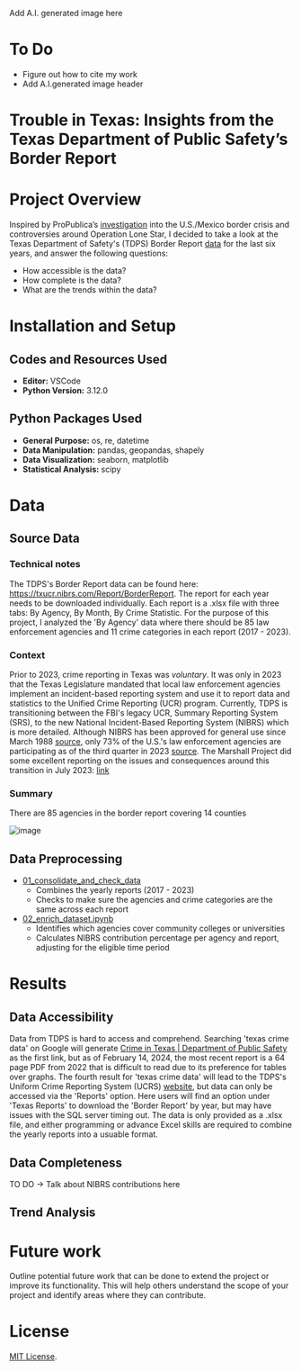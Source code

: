 Add A.I. generated image here

# To Do
- Figure out how to cite my work
- Add A.I.generated image header

# Trouble in Texas: Insights from the Texas Department of Public Safety’s Border Report

# Project Overview

Inspired by ProPublica’s [investigation](https://www.propublica.org/article/texas-governor-brags-about-his-border-initiative-the-data-doesnt-back-him-up) into the U.S./Mexico border crisis and controversies around Operation Lone Star, I decided to take a look at the Texas Department of Safety's (TDPS) Border Report [data](https://txucr.nibrs.com/Report/BorderReport) for the last six years, and answer the following questions:

  - How accessible is the data?
  - How complete is the data?
  - What are the trends within the data?

# Installation and Setup

## Codes and Resources Used
- **Editor:**  VSCode
- **Python Version:** 3.12.0

## Python Packages Used
- **General Purpose:** os, re, datetime
- **Data Manipulation:** pandas, geopandas, shapely
- **Data Visualization:** seaborn, matplotlib
- **Statistical Analysis:** scipy

# Data

## Source Data
### Technical notes
The TDPS's Border Report data can be found here: https://txucr.nibrs.com/Report/BorderReport. 
The report for each year needs to be downloaded individually. Each report is a .xlsx file with three tabs: By Agency, By Month, By Crime Statistic. For the purpose of this project, I analyzed the 'By Agency' data where there should be 85 law enforcement agencies and 11 crime categories in each report (2017 - 2023). 

### Context
Prior to 2023, crime reporting in Texas was _voluntary_. It was only in 2023 that the Texas Legislature mandated that local law enforcement agencies implement an incident-based reporting system and use it to report data and statistics to the Unified Crime Reporting (UCR) program. Currently, TDPS is transitioning between the FBI's legacy UCR, Summary Reporting System (SRS), to the new National Incident-Based Reporting System (NIBRS) which is more detailed. Although NIBRS has been approved for general use since March 1988 [source](https://www2.fbi.gov/ucr/faqs.htm), only 73% of the U.S.'s law enforcement agencies are participating as of the third quarter in 2023 [source](https://cde.ucr.cjis.gov/LATEST/webapp/#/pages/explorer/crime/quarterly). The Marshall Project did some excellent reporting on the issues and consequences around this transition in July 2023: [link](https://www.themarshallproject.org/2023/07/13/fbi-crime-rates-data-gap-nibrs)

### Summary
There are 85 agencies in the border report covering 14 counties

![image](https://github.com/ghgeist/texas_border_data_analysis/assets/22363767/6c896ad8-3317-4b37-a097-ca0cd4207bda)



## Data Preprocessing
- [01_consolidate_and_check_data](https://github.com/ghgeist/texas_border_data_analysis/blob/main/notebooks/01_consolidate_and_check_data.ipynb)
  - Combines the yearly reports (2017 - 2023)
  - Checks to make sure the agencies and crime categories are the same across each report
- [02_enrich_dataset.ipynb](https://github.com/ghgeist/texas_border_data_analysis/blob/main/notebooks/02_enrich_dataset.ipynb)
  - Identifies which agencies cover community colleges or universities
  - Calculates NIBRS contribution percentage per agency and report, adjusting for the eligible time period 

# Results
## Data Accessibility
Data from TDPS is hard to access and comprehend. Searching 'texas crime data' on Google will generate [Crime in Texas | Department of Public Safety](https://www.dps.texas.gov/section/crime-records/crime-texas) as the first link, but as of February 14, 2024, the most recent report is a 64 page PDF from 2022 that is difficult to read due to its preference for tables over graphs. The fourth result for 'texas crime data' will lead to the TDPS's Uniform Crime Reporting System (UCRS) [website](https://txucr.nibrs.com/Home/Index), but data can only be accessed via the 'Reports' option. Here users will find an option under 'Texas Reports' to download the 'Border Report' by year, but may have issues with the SQL server timing out. The data is only provided as a .xlsx file, and either programming or advance Excel skills are required to combine the yearly reports into a usuable format. 

## Data Completeness

TO DO -> Talk about NIBRS contributions here

## Trend Analysis

# Future work
Outline potential future work that can be done to extend the project or improve its functionality. This will help others understand the scope of your project and identify areas where they can contribute.


# License
[MIT License](https://opensource.org/license/mit/).
